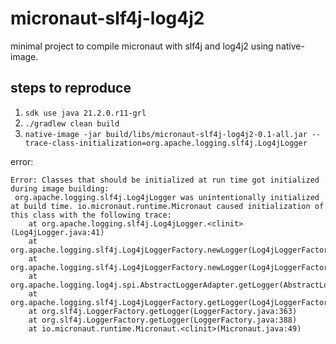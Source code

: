 # micronaut-slf4j-log4j2

minimal project to compile micronaut with slf4j and log4j2 using native-image.

## steps to reproduce
1. `sdk use java 21.2.0.r11-grl`  
2. `./gradlew clean build`
3. `native-image -jar build/libs/micronaut-slf4j-log4j2-0.1-all.jar --trace-class-initialization=org.apache.logging.slf4j.Log4jLogger`


error:
```
Error: Classes that should be initialized at run time got initialized during image building:
 org.apache.logging.slf4j.Log4jLogger was unintentionally initialized at build time. io.micronaut.runtime.Micronaut caused initialization of this class with the following trace: 
	at org.apache.logging.slf4j.Log4jLogger.<clinit>(Log4jLogger.java:41)
	at org.apache.logging.slf4j.Log4jLoggerFactory.newLogger(Log4jLoggerFactory.java:39)
	at org.apache.logging.slf4j.Log4jLoggerFactory.newLogger(Log4jLoggerFactory.java:30)
	at org.apache.logging.log4j.spi.AbstractLoggerAdapter.getLogger(AbstractLoggerAdapter.java:53)
	at org.apache.logging.slf4j.Log4jLoggerFactory.getLogger(Log4jLoggerFactory.java:30)
	at org.slf4j.LoggerFactory.getLogger(LoggerFactory.java:363)
	at org.slf4j.LoggerFactory.getLogger(LoggerFactory.java:388)
	at io.micronaut.runtime.Micronaut.<clinit>(Micronaut.java:49)
```